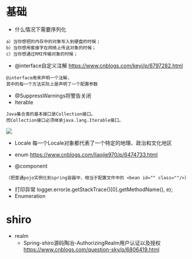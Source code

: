 # 基础

- 什么情况下需要序列化

```
a）当你想把的内存中的对象写入到硬盘的时候；
b）当你想用套接字在网络上传送对象的时候；
c）当你想通过RMI传输对象的时候；
```

- @interface自定义注解 https://www.cnblogs.com/keyi/p/6797282.html

```
@interface用来声明一个注解，
其中的每一个方法实际上是声明了一个配置参数
```

- @SuppressWarnings将警告关闭
- Iterable

```
Java集合类的基本接口是Collection接口。
而Collection接口必须继承java.lang.Iterable接口。
```

![](https://images2015.cnblogs.com/blog/280044/201601/280044-20160128221600535-738941593.png)


- Locale 每一个Locale对象都代表了一个特定的地理、政治和文化地区
- enum https://www.cnblogs.com/liaojie970/p/6474733.html

- @component 

```
（把普通pojo实例化到spring容器中，相当于配置文件中的 <bean id="" class=""/>）
```

- 打印异常 logger.error(e.getStackTrace()[0].getMethodName(), e);
- Enumeration

# shiro

- realm 
    - Spring-shiro源码陶冶-AuthorizingRealm用户认证以及授权 https://www.cnblogs.com/question-sky/p/6806419.html